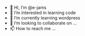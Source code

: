 - 👋 Hi, I’m @e-jams
- 👀 I’m interested in learning code
- 🌱 I’m currently learning wordpress
- 💞️ I’m looking to collaborate on ... 
- 📫 How to reach me ...

<!---
e-jams/e-jams is a ✨ special ✨ repository because its `README.md` (this file) appears on your GitHub profile.
You can click the Preview link to take a look at your changes.
--->
